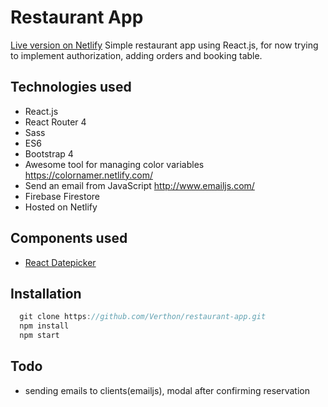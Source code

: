 # Restaurant App
[Live version on Netlify](https://alkinoos-taverna.netlify.com/ "Live version on Netlify")
Simple restaurant app using React.js, for now trying to implement authorization, adding orders and booking table.

## Technologies used

- React.js
- React Router 4
- Sass
- ES6
- Bootstrap 4
- Awesome tool for managing color variables https://colornamer.netlify.com/
- Send an email from JavaScript http://www.emailjs.com/
- Firebase Firestore
- Hosted on Netlify

## Components used

- [React Datepicker](https://github.com/Hacker0x01/react-datepicker)

## Installation

```javascript
  git clone https://github.com/Verthon/restaurant-app.git
  npm install
  npm start

```

## Todo

- sending emails to clients(emailjs), modal after confirming reservation
